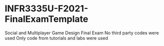 # INFR3335U-F2021-FinalExamTemplate
Social and Multiplayer Game Design Final Exam
No third party codes were used
Only code from tutorials and labs were used
